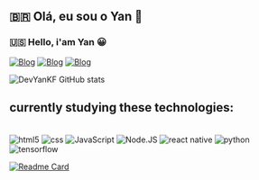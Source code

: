 ## 🇧🇷 Olá, eu sou o Yan 👋
### 🇺🇸 Hello, i'am Yan 😀

[![Blog](https://img.shields.io/badge/Gmail-D14836?style=for-the-badge&logo=gmail&logoColor=white)](mailto:yankayk116@gmail.com)
[![Blog](https://img.shields.io/badge/LinkedIn-0077B5?style=for-the-badge&logo=linkedin&logoColor=white)](https://www.linkedin.com/in/yan-kayk-da-cruz-ferreira-7b27271b1/)
[![Blog](https://img.shields.io/badge/Telegram-2CA5E0?style=for-the-badge&logo=telegram&logoColor=white)](https://t.me/yankayk)

![DevYanKF GitHub stats](https://github-readme-stats.vercel.app/api?username=DevYanKF&show_icons=true&theme=tokyonight)

## currently studying these technologies: 

<div style="display: inline_block"><br/>
    <img align="center" alt="html5" src="https://img.shields.io/badge/HTML5-E34F26?style=for-the-badge&logo=html5&logoColor=white">
    <img align="center" alt="css" src="https://img.shields.io/badge/CSS3-1572B6?style=for-the-badge&logo=css3&logoColor=white">
    <img align="center" alt="JavaScript" src="https://img.shields.io/badge/JavaScript-323330?style=for-the-badge&logo=javascript&logoColor=F7DF1E">
    <img align="center" alt="Node.JS" src="https://img.shields.io/badge/Node.js-43853D?style=for-the-badge&logo=node.js&logoColor=white">
    <img align="center" alt="react native" src="https://img.shields.io/badge/React_Native-20232A?style=for-the-badge&logo=react&logoColor=61DAFB">
    <img align="center" alt="python" src="https://img.shields.io/badge/Python-3776AB?style=for-the-badge&logo=python&logoColor=white">
    <img align="center" alt="tensorflow" src="https://img.shields.io/badge/TensorFlow-FF6F00?style=for-the-badge&logo=tensorflow&logoColor=white">
</div>

[![Readme Card](https://github-readme-stats.vercel.app/api/pin/?username=anuraghazra&repo=github-readme-stats)](https://github.com/DevYanKF/github-readme-stats)
